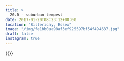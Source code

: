 ```yaml
---
title: >
  20.0 - suburban tempest
date: 2017-01-20T08:23:12+00:00
location: "Billericay, Essex"
image: "/img/fe1bb0aa98af3ef925597bf54f494637.jpg"
draft: false
instagram: true
---
```


{{<photo src="/img/fe1bb0aa98af3ef925597bf54f494637.jpg">}}
